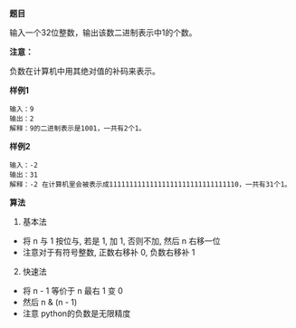 **题目**  

输入一个32位整数，输出该数二进制表示中1的个数。

**注意：**

负数在计算机中用其绝对值的补码来表示。

**样例1**  
```
输入：9
输出：2
解释：9的二进制表示是1001，一共有2个1。
```
**样例2**
```
输入：-2  
输出：31  
解释：-2 在计算机里会被表示成11111111111111111111111111111110，一共有31个1。
```  

**算法**

1. 基本法 
- 将 n 与 1 按位与, 若是 1, 加 1, 否则不加, 然后 n 右移一位
- 注意对于有符号整数, 正数右移补 0, 负数右移补 1

2. 快速法
- 将 n - 1 等价于 n 最右 1 变 0
- 然后 n & (n - 1)
- 注意 python的负数是无限精度
